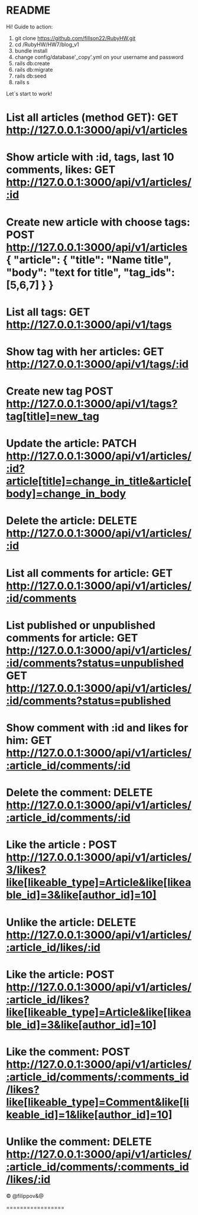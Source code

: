 # README

Hi!
Guide to action: 
  1. git clone https://github.com/fillson22/RubyHW.git
  2. cd /RubyHW/HW7/blog_v1 
  3. bundle install
  4. change config/database'_copy'.yml on your username and password
  5. rails db:create
  6. rails db:migrate
  7. rails db:seed
  8. rails s

  Let`s start to work!

List all articles (method GET):
GET http://127.0.0.1:3000/api/v1/articles
=================
Show article with :id, tags, last 10 comments, likes:
GET http://127.0.0.1:3000/api/v1/articles/:id
=================
Create new article with choose tags:
POST http://127.0.0.1:3000/api/v1/articles
{
    "article": 
     {
       "title": "Name title",
       "body": "text for title",
       "tag_ids": [5,6,7]
    }
}
=================
List all tags:
GET http://127.0.0.1:3000/api/v1/tags
=================
Show tag with her articles:
GET http://127.0.0.1:3000/api/v1/tags/:id
=================
Create new tag
POST http://127.0.0.1:3000/api/v1/tags?tag[title]=new_tag
=================
Update the article:
PATCH http://127.0.0.1:3000/api/v1/articles/:id?article[title]=change_in_title&article[body]=change_in_body
=================
Delete the article:
DELETE http://127.0.0.1:3000/api/v1/articles/:id
=================
List all comments for article:
GET http://127.0.0.1:3000/api/v1/articles/:id/comments
=================
List published or unpublished comments for article:
GET http://127.0.0.1:3000/api/v1/articles/:id/comments?status=unpublished
GET http://127.0.0.1:3000/api/v1/articles/:id/comments?status=published
=================
Show comment with :id and likes for him:
GET http://127.0.0.1:3000/api/v1/articles/:article_id/comments/:id
=================
Delete the comment:
DELETE http://127.0.0.1:3000/api/v1/articles/:article_id/comments/:id
=================
Like the article :
POST http://127.0.0.1:3000/api/v1/articles/3/likes?like[likeable_type]=Article&like[likeable_id]=3&like[author_id]=10]
=================
Unlike the article:
DELETE http://127.0.0.1:3000/api/v1/articles/:article_id/likes/:id
=================
Like the article:
POST http://127.0.0.1:3000/api/v1/articles/:article_id/likes?like[likeable_type]=Article&like[likeable_id]=3&like[author_id]=10]
=================
Like the comment:
POST http://127.0.0.1:3000/api/v1/articles/:article_id/comments/:comments_id/likes?like[likeable_type]=Comment&like[likeable_id]=1&like[author_id]=10]
=================
Unlike the comment:
DELETE http://127.0.0.1:3000/api/v1/articles/:article_id/comments/:comments_id/likes/:id
=================

&copy; @filippov&@

=================